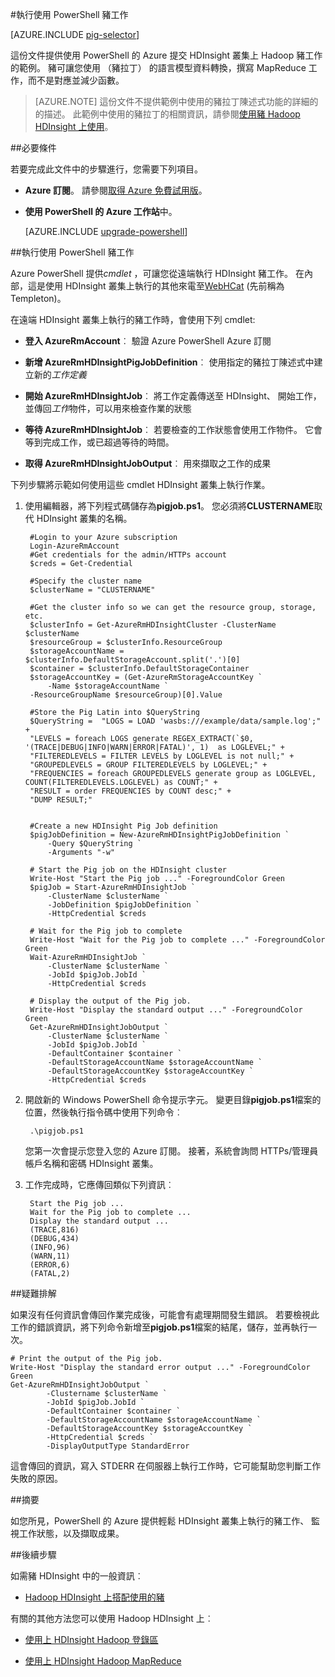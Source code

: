 <properties
   pageTitle="使用 PowerShell 中 HDInsight Hadoop 豬 |Microsoft Azure"
   description="瞭解如何將提交到 Hadoop 叢集上使用 PowerShell 的 Azure HDInsight 的豬工作。"
   services="hdinsight"
   documentationCenter=""
   authors="Blackmist"
   manager="jhubbard"
   editor="cgronlun"
    tags="azure-portal"/>

<tags
   ms.service="hdinsight"
   ms.devlang="na"
   ms.topic="article"
   ms.tgt_pltfrm="na"
   ms.workload="big-data"
   ms.date="10/11/2016"
   ms.author="larryfr"/>

#<a name="run-pig-jobs-using-powershell"></a>執行使用 PowerShell 豬工作

[AZURE.INCLUDE [pig-selector](../../includes/hdinsight-selector-use-pig.md)]

這份文件提供使用 PowerShell 的 Azure 提交 HDInsight 叢集上 Hadoop 豬工作的範例。 豬可讓您使用 （豬拉丁） 的語言模型資料轉換，撰寫 MapReduce 工作，而不是對應並減少函數。

> [AZURE.NOTE] 這份文件不提供範例中使用的豬拉丁陳述式功能的詳細的的描述。 此範例中使用的豬拉丁的相關資訊，請參閱[使用豬 Hadoop HDInsight 上使用](hdinsight-use-pig.md)。

##<a id="prereq"></a>必要條件

若要完成此文件中的步驟進行，您需要下列項目。

- **Azure 訂閱**。 請參閱[取得 Azure 免費試用版](https://azure.microsoft.com/documentation/videos/get-azure-free-trial-for-testing-hadoop-in-hdinsight/)。
- **使用 PowerShell 的 Azure 工作站**中。

    [AZURE.INCLUDE [upgrade-powershell](../../includes/hdinsight-use-latest-powershell.md)]


##<a id="powershell"></a>執行使用 PowerShell 豬工作

Azure PowerShell 提供*cmdlet* ，可讓您從遠端執行 HDInsight 豬工作。 在內部，這是使用 HDInsight 叢集上執行的其他來電至[WebHCat](https://cwiki.apache.org/confluence/display/Hive/WebHCat) (先前稱為 Templeton)。

在遠端 HDInsight 叢集上執行的豬工作時，會使用下列 cmdlet:

* **登入 AzureRmAccount**︰ 驗證 Azure PowerShell Azure 訂閱

* **新增 AzureRmHDInsightPigJobDefinition**︰ 使用指定的豬拉丁陳述式中建立新的*工作定義*

* **開始 AzureRmHDInsightJob**︰ 將工作定義傳送至 HDInsight、 開始工作，並傳回*工作*物件，可以用來檢查作業的狀態

* **等待 AzureRmHDInsightJob**︰ 若要檢查的工作狀態會使用工作物件。 它會等到完成工作，或已超過等待的時間。

* **取得 AzureRmHDInsightJobOutput**︰ 用來擷取之工作的成果

下列步驟將示範如何使用這些 cmdlet HDInsight 叢集上執行作業。

1. 使用編輯器，將下列程式碼儲存為**pigjob.ps1**。 您必須將**CLUSTERNAME**取代 HDInsight 叢集的名稱。

        #Login to your Azure subscription
        Login-AzureRmAccount
        #Get credentials for the admin/HTTPs account
        $creds = Get-Credential

        #Specify the cluster name
        $clusterName = "CLUSTERNAME"
        
        #Get the cluster info so we can get the resource group, storage, etc.
        $clusterInfo = Get-AzureRmHDInsightCluster -ClusterName $clusterName
        $resourceGroup = $clusterInfo.ResourceGroup
        $storageAccountName = $clusterInfo.DefaultStorageAccount.split('.')[0]
        $container = $clusterInfo.DefaultStorageContainer
        $storageAccountKey = (Get-AzureRmStorageAccountKey `
            -Name $storageAccountName `
        -ResourceGroupName $resourceGroup)[0].Value

        #Store the Pig Latin into $QueryString
        $QueryString =  "LOGS = LOAD 'wasbs:///example/data/sample.log';" +
        "LEVELS = foreach LOGS generate REGEX_EXTRACT(`$0, '(TRACE|DEBUG|INFO|WARN|ERROR|FATAL)', 1)  as LOGLEVEL;" +
        "FILTEREDLEVELS = FILTER LEVELS by LOGLEVEL is not null;" +
        "GROUPEDLEVELS = GROUP FILTEREDLEVELS by LOGLEVEL;" +
        "FREQUENCIES = foreach GROUPEDLEVELS generate group as LOGLEVEL, COUNT(FILTEREDLEVELS.LOGLEVEL) as COUNT;" +
        "RESULT = order FREQUENCIES by COUNT desc;" +
        "DUMP RESULT;"


        #Create a new HDInsight Pig Job definition
        $pigJobDefinition = New-AzureRmHDInsightPigJobDefinition `
            -Query $QueryString `
            -Arguments "-w"

        # Start the Pig job on the HDInsight cluster
        Write-Host "Start the Pig job ..." -ForegroundColor Green
        $pigJob = Start-AzureRmHDInsightJob `
            -ClusterName $clusterName `
            -JobDefinition $pigJobDefinition `
            -HttpCredential $creds

        # Wait for the Pig job to complete
        Write-Host "Wait for the Pig job to complete ..." -ForegroundColor Green
        Wait-AzureRmHDInsightJob `
            -ClusterName $clusterName `
            -JobId $pigJob.JobId `
            -HttpCredential $creds

        # Display the output of the Pig job.
        Write-Host "Display the standard output ..." -ForegroundColor Green
        Get-AzureRmHDInsightJobOutput `
            -ClusterName $clusterName `
            -JobId $pigJob.JobId `
            -DefaultContainer $container `
            -DefaultStorageAccountName $storageAccountName `
            -DefaultStorageAccountKey $storageAccountKey `
            -HttpCredential $creds

2. 開啟新的 Windows PowerShell 命令提示字元。 變更目錄**pigjob.ps1**檔案的位置，然後執行指令碼中使用下列命令︰

        .\pigjob.ps1
        
    您第一次會提示您登入您的 Azure 訂閱。 接著，系統會詢問 HTTPs/管理員帳戶名稱和密碼 HDInsight 叢集。

7. 工作完成時，它應傳回類似下列資訊︰

        Start the Pig job ...
        Wait for the Pig job to complete ...
        Display the standard output ...
        (TRACE,816)
        (DEBUG,434)
        (INFO,96)
        (WARN,11)
        (ERROR,6)
        (FATAL,2)

##<a id="troubleshooting"></a>疑難排解

如果沒有任何資訊會傳回作業完成後，可能會有處理期間發生錯誤。 若要檢視此工作的錯誤資訊，將下列命令新增至**pigjob.ps1**檔案的結尾，儲存，並再執行一次。

    # Print the output of the Pig job.
    Write-Host "Display the standard error output ..." -ForegroundColor Green
    Get-AzureRmHDInsightJobOutput `
            -Clustername $clusterName `
            -JobId $pigJob.JobId `
            -DefaultContainer $container `
            -DefaultStorageAccountName $storageAccountName `
            -DefaultStorageAccountKey $storageAccountKey `
            -HttpCredential $creds `
            -DisplayOutputType StandardError

這會傳回的資訊，寫入 STDERR 在伺服器上執行工作時，它可能幫助您判斷工作失敗的原因。

##<a id="summary"></a>摘要

如您所見，PowerShell 的 Azure 提供輕鬆 HDInsight 叢集上執行的豬工作、 監視工作狀態，以及擷取成果。

##<a id="nextsteps"></a>後續步驟

如需豬 HDInsight 中的一般資訊︰

* [Hadoop HDInsight 上搭配使用的豬](hdinsight-use-pig.md)

有關的其他方法您可以使用 Hadoop HDInsight 上︰

* [使用上 HDInsight Hadoop 登錄區](hdinsight-use-hive.md)

* [使用上 HDInsight Hadoop MapReduce](hdinsight-use-mapreduce.md)
